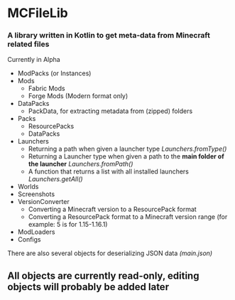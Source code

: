 # MCFileLib

### A library written in Kotlin to get meta-data from Minecraft related files
Currently in Alpha

- ModPacks (or Instances)
- Mods
  + Fabric Mods
  + Forge Mods (Modern format only)
- DataPacks
  + PackData, for extracting metadata from (zipped) folders
- Packs
  + ResourcePacks
  + DataPacks
- Launchers
  + Returning a path when given a launcher type _Launchers.fromType()_
  + Returning a Launcher type when given a path to the **main folder of the launcher** _Launchers.fromPath()_
  + A function that returns a list with all installed launchers _Launchers.getAll()_
- Worlds
- Screenshots
- VersionConverter
  + Converting a Minecraft version to a ResourcePack format
  + Converting a ResourcePack format to a Minecraft version range (for example: 5 is for 1.15-1.16.1)
- ModLoaders
- Configs

There are also several objects for deserializing JSON data *(main.json)*

## All objects are currently read-only, editing objects will probably be added later
